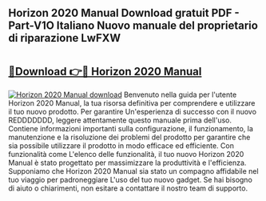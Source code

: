 ## Horizon 2020 Manual Download gratuit PDF - Part-V1O Italiano Nuovo manuale del proprietario di riparazione LwFXW

# <h2><a href="http://dfaft7.blite.top/?on=Horizon+2020+Manual">🔗Download 👉🔴 Horizon 2020 Manual</a></h2>

[![Horizon 2020 Manual download](https://i.imgur.com/lujVjoI.png)](http://dfaft7.blite.top/?on=Horizon+2020+Manual)
Benvenuto nella guida per l'utente Horizon 2020 Manual, la tua risorsa definitiva per comprendere e utilizzare il tuo nuovo prodotto. Per garantire Un'esperienza di successo con il nuovo REDDDDDDD, leggere attentamente questo manuale prima dell'uso. Contiene informazioni importanti sulla configurazione, il funzionamento, la manutenzione e la risoluzione dei problemi del prodotto per garantire che sia possibile utilizzare il prodotto in modo efficace ed efficiente. Con funzionalità come L'elenco delle funzionalità, il tuo nuovo Horizon 2020 Manual è stato progettato per massimizzare la produttività e l'efficienza. Supponiamo che Horizon 2020 Manual sia stato un compagno affidabile nel tuo viaggio per padroneggiare L'uso del tuo nuovo gadget. Se hai bisogno di aiuto o chiarimenti, non esitare a contattare il nostro team di supporto.
